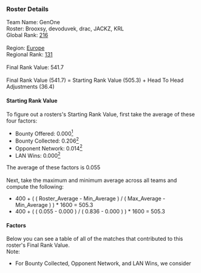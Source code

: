 ### Roster Details<br />
Team Name: GenOne<br />
Roster: Brooxsy, devoduvek, drac, JACKZ, KRL<br />
Global Rank: [216](../../standings_global_2024_10_02.md)<br />
<br />
Region: [Europe]( ../../standings_europe_2024_10_02.md)<br />
Regional Rank: [131]( ../../standings_europe_2024_10_02.md)<br />
<br />
Final Rank Value:  541.7<br />
<br />
Final Rank Value (541.7) = Starting Rank Value (505.3) + Head To Head Adjustments (36.4)<br />

#### Starting Rank Value<br />
To figure out a rosters's Starting Rank Value, first take the average of these four factors:<br />
- Bounty Offered: 0.000[<sup>1</sup>](#table2)
- Bounty Collected: 0.206[<sup>2</sup>](#table1)
- Opponent Network: 0.014[<sup>2</sup>](#table1)
- LAN Wins: 0.000[<sup>2</sup>](#table1)

The average of these factors is 0.055<br />
<br />
Next, take the maximum and minimum average across all teams and compute the following:<br />
- 400 + ( ( Roster_Average - Min_Average ) / ( Max_Average - Min_Average ) ) * 1600 = 505.3
- 400 + ( ( 0.055 - 0.000 ) / ( 0.836 - 0.000 ) ) * 1600 = 505.3


#### Factors<br />
Below you can see a table of all of the matches that contributed to this roster's Final Rank Value.<br />
Note:<br />

- For Bounty Collected, Opponent Network, and LAN Wins, we consider only the ten best results over the past 6 months.
- Raw values for those factors are multiplied by Age Weight. Bounty and Opponent Network values are also multiplied by Event Weight. The adjusted value is shown in parenthesis.
- The final value for a factor is the total of its adjusted values divided by 10. Bounty Collected is further scaled by the curve function[<sup>3</sup>](#curveFunction)
- Head to head adjustments are based on rosters' starting rank values. The results shown below are adjusted by Age Weight and not Event Weight
<span id="table1"></span><br />


| Match Played | Match ID | Date       | Opponent         | W/L | Age Weight | Event Weight | Bounty Collected | Opponent Network | LAN Wins  | H2H Adj. | Roster                                    |
| -: | -: | :- | :- | :- | :- | :- | :- | :- | :- | -: | :- |
|           14 |      429 | 2024-09-21 | HOTU             | L   | 1.000      | -            | -                | -                | -         |    -5.64 | Brooxsy, devoduvek, drac, JACKZ, KRL      |
|           13 |      462 | 2024-09-20 | Nexus            | W   | 1.000      | 0.143        | 0.006 (0.001)    | 0.516 (0.074)    | 0 (0.000) |    23.73 | Brooxsy, devoduvek, drac, JACKZ, Kursy    |
|           12 |      498 | 2024-09-19 | HOTU             | L   | 1.000      | -            | -                | -                | -         |    -4.75 | Brooxsy, devoduvek, drac, JACKZ, Kursy    |
|           11 |     1074 | 2024-08-29 | Aurora           | L   | 0.973      | -            | -                | -                | -         |    -0.92 | Brooxsy, devoduvek, drac, Kursy, unshaark |
|           10 |     1088 | 2024-08-29 | SAW              | L   | 0.972      | -            | -                | -                | -         |    -0.22 | Brooxsy, devoduvek, drac, Kursy, unshaark |
|            9 |     1509 | 2024-08-20 | Illuminar        | L   | 0.911      | -            | -                | -                | -         |    -5.57 | Brooxsy, devoduvek, drac, Kursy, unshaark |
|            8 |     1523 | 2024-08-19 | Young Ninjas     | L   | 0.907      | -            | -                | -                | -         |    -3.77 | Brooxsy, devoduvek, drac, Kursy, unshaark |
|            7 |     1578 | 2024-08-17 | B8               | L   | 0.893      | -            | -                | -                | -         |    -1.38 | Brooxsy, devoduvek, drac, Kursy, unshaark |
|            6 |     1586 | 2024-08-17 | 500              | W   | 0.892      | 0.143        | 0.000 (0.000)    | 0.172 (0.022)    | 0 (0.000) |    15.08 | Brooxsy, devoduvek, drac, Kursy, unshaark |
|            5 |     2449 | 2024-07-22 | Astralis Talent  | L   | 0.719      | -            | -                | -                | -         |    -7.01 | Brooxsy, devoduvek, drac, Kursy, unshaark |
|            4 |     2507 | 2024-07-20 | FLuffy Gangsters | W   | 0.706      | 0.143        | 0.004 (0.000)    | 0.355 (0.036)    | 0 (0.000) |    17.52 | Brooxsy, devoduvek, drac, Kursy, unshaark |
|            3 |     2555 | 2024-07-19 | Grannys Knockers | W   | 0.698      | 0.143        | 0.002 (0.000)    | 0.094 (0.009)    | 0 (0.000) |    16.60 | Brooxsy, devoduvek, drac, Kursy, unshaark |
|            2 |     3933 | 2024-05-19 | Over30           | L   | 0.291      | -            | -                | -                | -         |    -4.31 | Brooxsy, devoduvek, drac, Kursy, unshaark |
|            1 |     3940 | 2024-05-19 | 11 minutos tarde | L   | 0.291      | -            | -                | -                | -         |    -2.95 | Brooxsy, devoduvek, drac, Kursy, unshaark |

<br />
<span id="table2"></span><br />
To calculate a roster's Bounty Offered:<br />

- First, take the sum of their top 10 scaled winnings ($0.00)
- Divide that value by the 5th highest value among all rosters ($328,015.08)
- The final value (0.00) is scaled by the curve function.[<sup>3</sup>](#curveFunction)

Top ten winnings for this roster:<br />

| Event Date | Age Weight | Prize Winnings | Scaled Winnings |
| :- | -: | :- | :- |


<span id="curveFunction"></span>_The Curve Function: 1 / ( 1 + abs( log10( x ) ) )_<br />

---
_Event data for Regional Standings provided by HLTV.org_<br />
